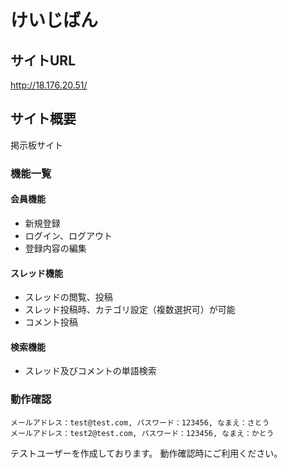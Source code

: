 # けいじばん

## サイトURL
http://18.176.20.51/

## サイト概要
掲示板サイト

### 機能一覧

#### 会員機能
- 新規登録
- ログイン、ログアウト
- 登録内容の編集

#### スレッド機能
- スレッドの閲覧、投稿
- スレッド投稿時、カテゴリ設定（複数選択可）が可能
- コメント投稿

#### 検索機能 
- スレッド及びコメントの単語検索

### 動作確認

`メールアドレス：test@test.com, パスワード：123456, なまえ：さとう`<br>
`メールアドレス：test2@test.com, パスワード：123456, なまえ：かとう`

テストユーザーを作成しております。
動作確認時にご利用ください。
